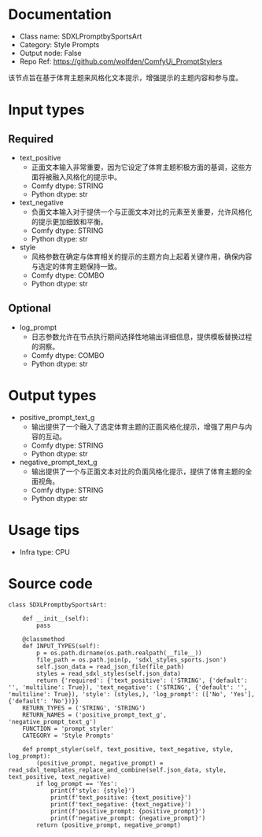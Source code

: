 # Documentation
- Class name: SDXLPromptbySportsArt
- Category: Style Prompts
- Output node: False
- Repo Ref: https://github.com/wolfden/ComfyUi_PromptStylers

该节点旨在基于体育主题来风格化文本提示，增强提示的主题内容和参与度。

# Input types
## Required
- text_positive
    - 正面文本输入非常重要，因为它设定了体育主题积极方面的基调，这些方面将被融入风格化的提示中。
    - Comfy dtype: STRING
    - Python dtype: str
- text_negative
    - 负面文本输入对于提供一个与正面文本对比的元素至关重要，允许风格化的提示更加细致和平衡。
    - Comfy dtype: STRING
    - Python dtype: str
- style
    - 风格参数在确定与体育相关的提示的主题方向上起着关键作用，确保内容与选定的体育主题保持一致。
    - Comfy dtype: COMBO
    - Python dtype: str
## Optional
- log_prompt
    - 日志参数允许在节点执行期间选择性地输出详细信息，提供模板替换过程的洞察。
    - Comfy dtype: COMBO
    - Python dtype: str

# Output types
- positive_prompt_text_g
    - 输出提供了一个融入了选定体育主题的正面风格化提示，增强了用户与内容的互动。
    - Comfy dtype: STRING
    - Python dtype: str
- negative_prompt_text_g
    - 输出提供了一个与正面文本对比的负面风格化提示，提供了体育主题的全面视角。
    - Comfy dtype: STRING
    - Python dtype: str

# Usage tips
- Infra type: CPU

# Source code
```
class SDXLPromptbySportsArt:

    def __init__(self):
        pass

    @classmethod
    def INPUT_TYPES(self):
        p = os.path.dirname(os.path.realpath(__file__))
        file_path = os.path.join(p, 'sdxl_styles_sports.json')
        self.json_data = read_json_file(file_path)
        styles = read_sdxl_styles(self.json_data)
        return {'required': {'text_positive': ('STRING', {'default': '', 'multiline': True}), 'text_negative': ('STRING', {'default': '', 'multiline': True}), 'style': (styles,), 'log_prompt': (['No', 'Yes'], {'default': 'No'})}}
    RETURN_TYPES = ('STRING', 'STRING')
    RETURN_NAMES = ('positive_prompt_text_g', 'negative_prompt_text_g')
    FUNCTION = 'prompt_styler'
    CATEGORY = 'Style Prompts'

    def prompt_styler(self, text_positive, text_negative, style, log_prompt):
        (positive_prompt, negative_prompt) = read_sdxl_templates_replace_and_combine(self.json_data, style, text_positive, text_negative)
        if log_prompt == 'Yes':
            print(f'style: {style}')
            print(f'text_positive: {text_positive}')
            print(f'text_negative: {text_negative}')
            print(f'positive_prompt: {positive_prompt}')
            print(f'negative_prompt: {negative_prompt}')
        return (positive_prompt, negative_prompt)
```